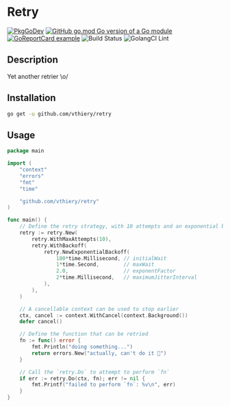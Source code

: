 # Retry

[![PkgGoDev](https://pkg.go.dev/badge/vthiery/retry)](https://pkg.go.dev/github.com/vthiery/retry)
[![GitHub go.mod Go version of a Go module](https://img.shields.io/github/go-mod/go-version/vthiery/retry.svg)](https://github.com/vthiery/retry)
[![GoReportCard example](https://goreportcard.com/badge/github.com/vthiery/retry)](https://goreportcard.com/report/github.com/vthiery/retry)
![Build Status](https://github.com/vthiery/retry/workflows/Test/badge.svg)
![GolangCI Lint](https://github.com/vthiery/retry/workflows/GolangCI/badge.svg)

## Description

Yet another retrier \o/

## Installation

```sh
go get -u github.com/vthiery/retry
```

## Usage

```go
package main

import (
	"context"
	"errors"
	"fmt"
	"time"

	"github.com/vthiery/retry"
)

func main() {
	// Define the retry strategy, with 10 attempts and an exponential backoff
	retry := retry.New(
		retry.WithMaxAttempts(10),
		retry.WithBackoff(
			retry.NewExponentialBackoff(
				100*time.Millisecond, // initialWait
				1*time.Second,        // maxWait
				2.0,                  // exponentFactor
				2*time.Millisecond,   // maximumJitterInterval
			),
		),
	)

	// A cancellable context can be used to stop earlier
	ctx, cancel := context.WithCancel(context.Background())
	defer cancel()

	// Define the function that can be retried
	fn := func() error {
		fmt.Println("doing something...")
		return errors.New("actually, can't do it 🤦")
	}

	// Call the `retry.Do` to attempt to perform `fn`
	if err := retry.Do(ctx, fn); err != nil {
		fmt.Printf("failed to perform `fn`: %v\n", err)
	}
}
```
